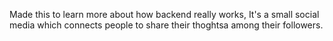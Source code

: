 Made this to learn more about how backend really works, It's a small social media which connects people to share their thoghtsa among their followers.
